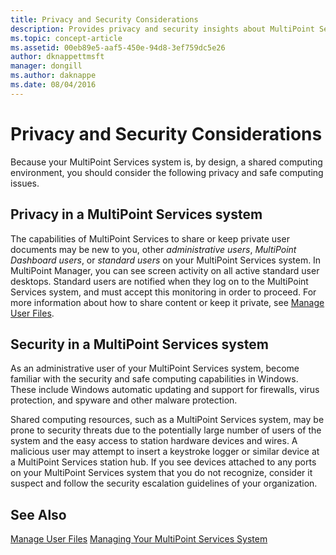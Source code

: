 ```yaml
---
title: Privacy and Security Considerations
description: Provides privacy and security insights about MultiPoint Services
ms.topic: concept-article
ms.assetid: 00eb89e5-aaf5-450e-94d8-3ef759dc5e26
author: dknappettmsft
manager: dongill
ms.author: daknappe
ms.date: 08/04/2016
---
```

# Privacy and Security Considerations
Because your MultiPoint Services system is, by design, a shared computing environment, you should consider the following privacy and safe computing issues.

## Privacy in a MultiPoint Services system
The capabilities of MultiPoint Services to share or keep private user documents may be new to you, other *administrative users*, *MultiPoint Dashboard users*, or *standard users* on your MultiPoint Services system. In MultiPoint Manager, you can see screen activity on all active standard user desktops. Standard users are notified when they log on to the MultiPoint Services system, and must accept this monitoring in order to proceed. For more information about how to share content or keep it private, see [Manage User Files](Manage-User-Files.md).

## Security in a MultiPoint Services system
As an administrative user of your MultiPoint Services system, become familiar with the security and safe computing capabilities in Windows. These include Windows automatic updating and support for firewalls, virus protection, and spyware and other malware protection.

Shared computing resources, such as a MultiPoint Services system, may be prone to security threats due to the potentially large number of users of the system and the easy access to station hardware devices and wires. A malicious user may attempt to insert a keystroke logger or similar device at a MultiPoint Services station hub. If you see devices attached to any ports on your MultiPoint Services system that you do not recognize, consider it suspect and follow the security escalation guidelines of your organization.

## See Also
[Manage User Files](Manage-User-Files.md)
[Managing Your MultiPoint Services System](Managing-Your-MultiPoint-Services-System.md)
